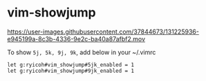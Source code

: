 # vim-showjump


https://user-images.githubusercontent.com/37844673/131225936-e945199a-8c3b-4336-9e2c-ba40a87afbf2.mov

To show `5j, 5k, 9j, 9k`, add below in your ~/.vimrc
```
let g:ryicoh#vim_showjump#5jk_enabled = 1
let g:ryicoh#vim_showjump#9jk_enabled = 1
```
